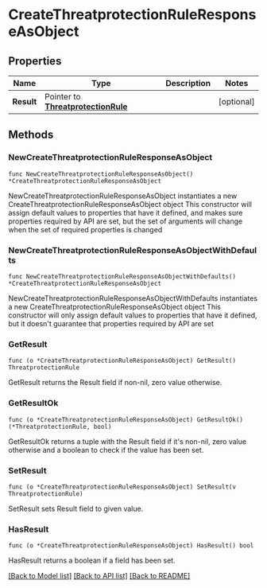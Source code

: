 # CreateThreatprotectionRuleResponseAsObject

## Properties

Name | Type | Description | Notes
------------ | ------------- | ------------- | -------------
**Result** | Pointer to [**ThreatprotectionRule**](ThreatprotectionRule.md) |  | [optional] 

## Methods

### NewCreateThreatprotectionRuleResponseAsObject

`func NewCreateThreatprotectionRuleResponseAsObject() *CreateThreatprotectionRuleResponseAsObject`

NewCreateThreatprotectionRuleResponseAsObject instantiates a new CreateThreatprotectionRuleResponseAsObject object
This constructor will assign default values to properties that have it defined,
and makes sure properties required by API are set, but the set of arguments
will change when the set of required properties is changed

### NewCreateThreatprotectionRuleResponseAsObjectWithDefaults

`func NewCreateThreatprotectionRuleResponseAsObjectWithDefaults() *CreateThreatprotectionRuleResponseAsObject`

NewCreateThreatprotectionRuleResponseAsObjectWithDefaults instantiates a new CreateThreatprotectionRuleResponseAsObject object
This constructor will only assign default values to properties that have it defined,
but it doesn't guarantee that properties required by API are set

### GetResult

`func (o *CreateThreatprotectionRuleResponseAsObject) GetResult() ThreatprotectionRule`

GetResult returns the Result field if non-nil, zero value otherwise.

### GetResultOk

`func (o *CreateThreatprotectionRuleResponseAsObject) GetResultOk() (*ThreatprotectionRule, bool)`

GetResultOk returns a tuple with the Result field if it's non-nil, zero value otherwise
and a boolean to check if the value has been set.

### SetResult

`func (o *CreateThreatprotectionRuleResponseAsObject) SetResult(v ThreatprotectionRule)`

SetResult sets Result field to given value.

### HasResult

`func (o *CreateThreatprotectionRuleResponseAsObject) HasResult() bool`

HasResult returns a boolean if a field has been set.


[[Back to Model list]](../README.md#documentation-for-models) [[Back to API list]](../README.md#documentation-for-api-endpoints) [[Back to README]](../README.md)


